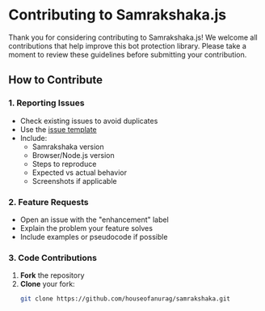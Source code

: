 # Contributing to Samrakshaka.js

Thank you for considering contributing to Samrakshaka.js! We welcome all contributions that help improve this bot protection library. Please take a moment to review these guidelines before submitting your contribution.

## How to Contribute

### 1. Reporting Issues
- Check existing issues to avoid duplicates
- Use the [issue template](.github/ISSUE_TEMPLATE.md)
- Include:
  - Samrakshaka version
  - Browser/Node.js version
  - Steps to reproduce
  - Expected vs actual behavior
  - Screenshots if applicable

### 2. Feature Requests
- Open an issue with the "enhancement" label
- Explain the problem your feature solves
- Include examples or pseudocode if possible

### 3. Code Contributions
1. **Fork** the repository
2. **Clone** your fork:
   ```bash
   git clone https://github.com/houseofanurag/samrakshaka.git
